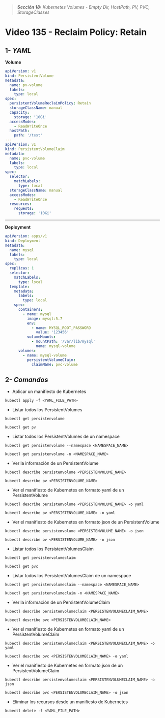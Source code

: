 > _**Sección 18:** Kubernetes Volumes - Empty Dir, HostPath, PV, PVC, StorageClasses_

# Video 135 - Reclaim Policy: Retain

## 1- _YAML_

**Volume**
```yaml
apiVersion: v1
kind: PersistentVolume
metadata:
  name: pv-volume
  labels:
    type: local
spec:
  persistentVolumeReclaimPolicy: Retain
  storageClassName: manual
  capacity:
    storage: '10Gi'
  accessModes:
    - ReadWriteOnce
  hostPath:
    path: '/test'
---
apiVersion: v1
kind: PersistentVolumeClaim
metadata:
  name: pvc-volume
  labels:
    type: local
spec:
  selector:
    matchLabels:
      type: local
  storageClassName: manual
  accessModes:
    - ReadWriteOnce
  resources:
    requests:
      storage: '10Gi'
```

---

**Deployment**
```yaml
apiVersion: apps/v1
kind: Deployment
metadata:
  name: mysql
  labels:
    type: local
spec:
  replicas: 1
  selector:
    matchLabels:
      type: local
  template:
    metadata:
      labels:
        type: local
    spec:
      containers:
        - name: mysql
          image: mysql:5.7
          env:
            - name: MYSQL_ROOT_PASSWORD
              value: '123456'
          volumeMounts:
            - mountPath: '/var/lib/mysql'
              name: mysql-volume
      volumes:
        - name: mysql-volume
          persistentVolumeClaim:
            claimName: pvc-volume
```

## 2- _Comandos_

- Aplicar un manifiesto de Kubernetes

```shell
kubectl apply -f <YAML_FILE_PATH>
```

- Listar todos los PersistentVolumes

```shell
kubectl get persistenvolume
```

```shell
kubectl get pv
```

- Listar todos los PersistentVolumes de un namespace

```shell
kubectl get persistenvolume --namespace <NAMESPACE_NAME>
```

```shell
kubectl get persistenvolume -n <NAMESPACE_NAME>
```

- Ver la información de un PersistentVolume

```shell
kubectl describe persistenvolume <PERSISTENVOLUME_NAME>
```

```shell
kubectl describe pv <PERSISTENVOLUME_NAME>
```

- Ver el manifiesto de Kubernetes en formato yaml de un PersistentVolume

```shell
kubectl describe persistenvolume <PERSISTENVOLUME_NAME> -o yaml
```

```shell
kubectl describe pv <PERSISTENVOLUME_NAME> -o yaml
```

- Ver el manifiesto de Kubernetes en formato json de un PersistentVolume

```shell
kubectl describe persistenvolume <PERSISTENVOLUME_NAME> -o json
```

```shell
kubectl describe pv <PERSISTENVOLUME_NAME> -o json
```

- Listar todos los PersistentVolumesClaim

```shell
kubectl get persistenvolumeclaim
```

```shell
kubectl get pvc
```

- Listar todos los PersistentVolumesClaim de un namespace

```shell
kubectl get persistenvolumeclaim --namespace <NAMESPACE_NAME>
```

```shell
kubectl get persistenvolumeclaim -n <NAMESPACE_NAME>
```

- Ver la información de un PersistentVolumeClaim

```shell
kubectl describe persistenvolumeclaim <PERSISTENVOLUMECLAIM_NAME>
```

```shell
kubectl describe pvc <PERSISTENVOLUMECLAIM_NAME>
```

- Ver el manifiesto de Kubernetes en formato yaml de un PersistentVolumeClaim

```shell
kubectl describe persistenvolumeclaim <PERSISTENVOLUMECLAIM_NAME> -o yaml
```

```shell
kubectl describe pvc <PERSISTENVOLUMECLAIM_NAME> -o yaml
```

- Ver el manifiesto de Kubernetes en formato json de un PersistentVolumeClaim

```shell
kubectl describe persistenvolumeclaim <PERSISTENVOLUMECLAIM_NAME> -o json
```

```shell
kubectl describe pvc <PERSISTENVOLUMECLAIM_NAME> -o json
```

- Eliminar los recursos desde un manifiesto de Kubernetes

```shell
kubectl delete -f <YAML_FILE_PATH>
```